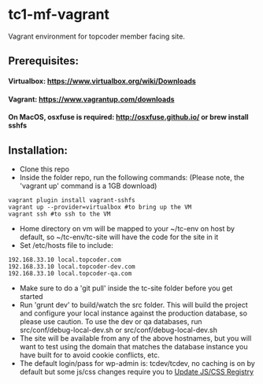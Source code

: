 tc1-mf-vagrant
==============

Vagrant environment for topcoder member facing site.

## Prerequisites:
#### Virtualbox: https://www.virtualbox.org/wiki/Downloads
#### Vagrant: https://www.vagrantup.com/downloads
#### On MacOS, osxfuse is required: http://osxfuse.github.io/ or brew install sshfs

## Installation:
* Clone this repo
* Inside the folder repo, run the following commands: 
(Please note, the 'vagrant up' command is a 1GB download)

```
vagrant plugin install vagrant-sshfs
vagrant up --provider=virtualbox #to bring up the VM
vagrant ssh #to ssh to the VM
```

* Home directory on vm will be mapped to your ~/tc-env on host by default, so ~/tc-env/tc-site will have the code for the site in it
* Set /etc/hosts file to include:
```
192.168.33.10 local.topcoder.com
192.168.33.10 local.topcoder-dev.com
192.168.33.10 local.topcoder-qa.com
```
* Make sure to do a 'git pull' inside the tc-site folder before you get started
* Run 'grunt dev' to build/watch the src folder. This will build the project and configure your local instance against the production database, so please use caution. To use the dev or qa databases, run src/conf/debug-local-dev.sh or src/conf/debug-local-dev.sh
* The site will be available from any of the above hostnames, but you will want to test using the domain that matches the database instance you have built for to avoid cookie conflicts, etc.
* The default login/pass for wp-admin is: tcdev/tcdev, no caching is on by default but some js/css changes require you to [Update JS/CSS Registry](http://dev1.topcoder.com/wp-admin/themes.php?page=options.php)
